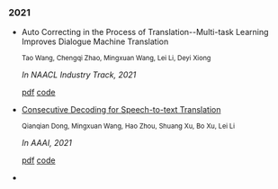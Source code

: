 ### 2021
* Auto Correcting in the Process of Translation--Multi-task Learning Improves Dialogue Machine Translation  

  <small> Tao Wang, Chengqi Zhao, Mingxuan Wang, Lei Li, Deyi Xiong </small>

  *In NAACL Industry Track,  2021*

  [pdf](https://arxiv.org/abs/2103.16189)  [code](https://github.com/rgwt123/DialogueMT)

* [Consecutive Decoding for Speech-to-text Translation](https://www.aaai.org/AAAI21Papers/AAAI-9845.DongQ.pdf)

  <small> Qianqian Dong, Mingxuan Wang, Hao Zhou, Shuang Xu, Bo Xu, Lei Li </small>

  *In AAAI, 2021*

  [pdf](https://www.aaai.org/AAAI21Papers/AAAI-9845.DongQ.pdf) [code](https://github.com/mingxuan/st)

* 

